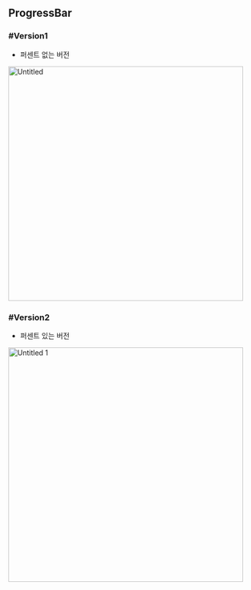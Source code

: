 ## ProgressBar

### #Version1
- 퍼센트 없는 버전

<img width="468" alt="Untitled" src ="https://github.com/katekim512/Notion/assets/127101670/6f836f54-82ea-4bdf-aee7-5bf766cfcf0f">






### #Version2
- 퍼센트 있는 버전

<img width="468" alt="Untitled 1" src="https://github.com/katekim512/Notion/assets/127101670/c214506f-f044-499a-bc01-ca247ac4cac2">




